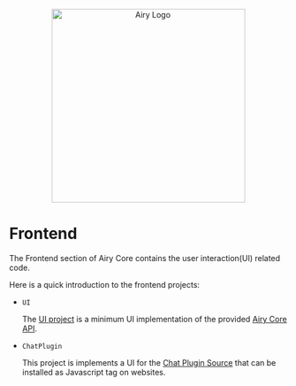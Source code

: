 <p align="center">
    <a href="https://airy.co/">
    <img width="350" src="./assets/airyPrimaryRgb.svg" alt="Airy Logo" />
    </a>
</p>

# Frontend

The Frontend section of Airy Core contains the user interaction(UI) related code.

Here is a quick introduction to the frontend projects:

- `UI`

  The [UI project](https://github.com/airyhq/airy/tree/develop/frontend/ui) is a minimum UI implementation of the provided [Airy Core API](https://docs.airy.co/api/http).

- `ChatPlugin`

  This project is implements a UI for the [Chat Plugin Source](https://docs.airy.co/sources/chat-plugin) that can be installed as Javascript tag on websites.
